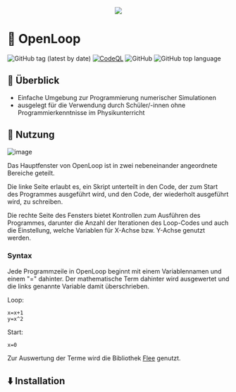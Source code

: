 ﻿

<p align="center">
<img  src="https://user-images.githubusercontent.com/62462701/166122420-1eefe791-e897-4551-8248-574a1a021dda.png">
</p>

# 🧮 OpenLoop


![GitHub tag (latest by date)](https://img.shields.io/github/v/tag/JohannHoepfner/OpenLoop?label=version)
[![CodeQL](https://github.com/JohannHoepfner/OpenLoop/actions/workflows/codeql-analysis.yml/badge.svg)](https://github.com/JohannHoepfner/OpenLoop/actions/workflows/codeql-analysis.yml)
![GitHub](https://img.shields.io/github/license/JohannHoepfner/OpenLoop)
![GitHub top language](https://img.shields.io/github/languages/top/JohannHoepfner/OpenLoop)

## 🌟 Überblick
- Einfache Umgebung zur Programmierung numerischer Simulationen
- ausgelegt für die Verwendung durch Schüler/-innen ohne Programmierkenntnisse im Physikunterricht

## 🚀 Nutzung
![image](https://user-images.githubusercontent.com/62462701/166156053-b4345d50-8004-421d-a21f-7df314e024bf.png)

Das Hauptfenster von OpenLoop ist in zwei nebeneinander angeordnete Bereiche geteilt.

Die linke Seite erlaubt es, ein Skript unterteilt in den Code, der zum Start des Programmes ausgeführt wird, und den Code, der wiederholt ausgeführt wird, zu schreiben.

Die rechte Seite des Fensters bietet Kontrollen zum Ausführen des Programmes, darunter die Anzahl der Iterationen des Loop-Codes und auch die Einstellung, welche Variablen für X-Achse bzw. Y-Achse genutzt werden.

### Syntax
Jede Programmzeile in OpenLoop beginnt mit einem Variablennamen und einem "=" dahinter. Der mathematische Term dahinter wird ausgewertet und die links genannte Variable damit überschrieben. 

Loop:
```
x=x+1
y=x^2
```
Start:
```
x=0
```
Zur Auswertung der Terme wird die Bibliothek [Flee](https://github.com/mparlak/Flee) genutzt.

## ⬇️ Installation
